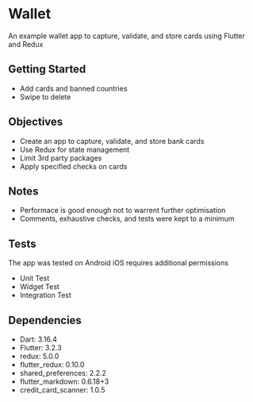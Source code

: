 # Wallet

An example wallet app to capture, validate, and store cards using Flutter and Redux

## Getting Started

- Add cards and banned countries
- Swipe to delete

## Objectives

- Create an app to capture, validate, and store bank cards
- Use Redux for state management
- Limit 3rd party packages
- Apply specified checks on cards

## Notes

- Performace is good enough not to warrent further optimisation
- Comments, exhaustive checks, and tests were kept to a minimum

## Tests

The app was tested on Android
iOS requires additional permissions

- Unit Test
- Widget Test
- Integration Test

## Dependencies

- Dart: 3.16.4
- Flutter: 3.2.3
- redux: 5.0.0
- flutter_redux: 0.10.0
- shared_preferences: 2.2.2
- flutter_markdown: 0.6.18+3
- credit_card_scanner: 1.0.5
